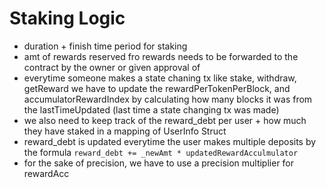 # Staking Logic

- duration + finish time period for staking
- amt of rewards reserved fro rewards needs to be forwarded to the contract by the owner or given approval of
- everytime someone makes a state chaning tx like stake, withdraw, getReward we have to update the rewardPerTokenPerBlock, and accumulatorRewardIndex by calculating how many blocks it was from the lastTimeUpdated (last time a state changing tx was made)
- we also need to keep track of the reward_debt per user + how much they have staked in a mapping of UserInfo Struct
- reward_debt is updated everytime the user makes multiple deposits by the formula `reward_debt += _newAmt * updatedRewardAcculmulator`
- for the sake of precision, we have to use a precision multiplier for rewardAcc
